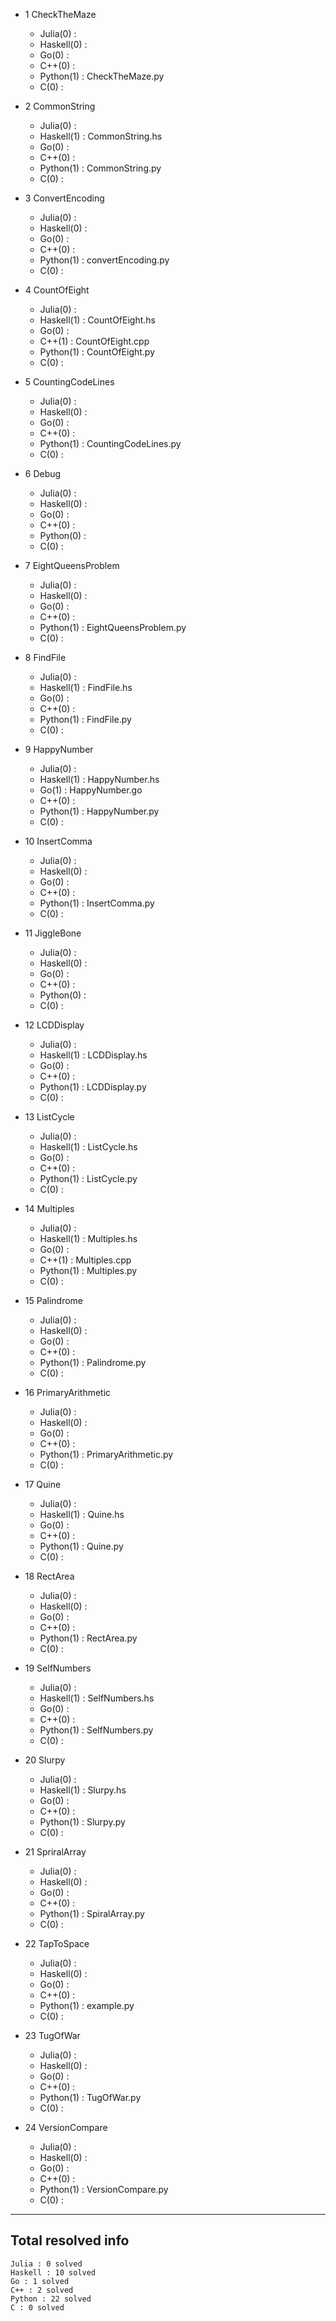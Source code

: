 * 1 CheckTheMaze
	* Julia(0) : 
	* Haskell(0) : 
	* Go(0) : 
	* C++(0) : 
	* Python(1) : CheckTheMaze.py
	* C(0) : 

* 2 CommonString
	* Julia(0) : 
	* Haskell(1) : CommonString.hs
	* Go(0) : 
	* C++(0) : 
	* Python(1) : CommonString.py
	* C(0) : 

* 3 ConvertEncoding
	* Julia(0) : 
	* Haskell(0) : 
	* Go(0) : 
	* C++(0) : 
	* Python(1) : convertEncoding.py
	* C(0) : 

* 4 CountOfEight
	* Julia(0) : 
	* Haskell(1) : CountOfEight.hs
	* Go(0) : 
	* C++(1) : CountOfEight.cpp
	* Python(1) : CountOfEight.py
	* C(0) : 

* 5 CountingCodeLines
	* Julia(0) : 
	* Haskell(0) : 
	* Go(0) : 
	* C++(0) : 
	* Python(1) : CountingCodeLines.py
	* C(0) : 

* 6 Debug
	* Julia(0) : 
	* Haskell(0) : 
	* Go(0) : 
	* C++(0) : 
	* Python(0) : 
	* C(0) : 

* 7 EightQueensProblem
	* Julia(0) : 
	* Haskell(0) : 
	* Go(0) : 
	* C++(0) : 
	* Python(1) : EightQueensProblem.py
	* C(0) : 

* 8 FindFile
	* Julia(0) : 
	* Haskell(1) : FindFile.hs
	* Go(0) : 
	* C++(0) : 
	* Python(1) : FindFile.py
	* C(0) : 

* 9 HappyNumber
	* Julia(0) : 
	* Haskell(1) : HappyNumber.hs
	* Go(1) : HappyNumber.go
	* C++(0) : 
	* Python(1) : HappyNumber.py
	* C(0) : 

* 10 InsertComma
	* Julia(0) : 
	* Haskell(0) : 
	* Go(0) : 
	* C++(0) : 
	* Python(1) : InsertComma.py
	* C(0) : 

* 11 JiggleBone
	* Julia(0) : 
	* Haskell(0) : 
	* Go(0) : 
	* C++(0) : 
	* Python(0) : 
	* C(0) : 

* 12 LCDDisplay
	* Julia(0) : 
	* Haskell(1) : LCDDisplay.hs
	* Go(0) : 
	* C++(0) : 
	* Python(1) : LCDDisplay.py
	* C(0) : 

* 13 ListCycle
	* Julia(0) : 
	* Haskell(1) : ListCycle.hs
	* Go(0) : 
	* C++(0) : 
	* Python(1) : ListCycle.py
	* C(0) : 

* 14 Multiples
	* Julia(0) : 
	* Haskell(1) : Multiples.hs
	* Go(0) : 
	* C++(1) : Multiples.cpp
	* Python(1) : Multiples.py
	* C(0) : 

* 15 Palindrome
	* Julia(0) : 
	* Haskell(0) : 
	* Go(0) : 
	* C++(0) : 
	* Python(1) : Palindrome.py
	* C(0) : 

* 16 PrimaryArithmetic
	* Julia(0) : 
	* Haskell(0) : 
	* Go(0) : 
	* C++(0) : 
	* Python(1) : PrimaryArithmetic.py
	* C(0) : 

* 17 Quine
	* Julia(0) : 
	* Haskell(1) : Quine.hs
	* Go(0) : 
	* C++(0) : 
	* Python(1) : Quine.py
	* C(0) : 

* 18 RectArea
	* Julia(0) : 
	* Haskell(0) : 
	* Go(0) : 
	* C++(0) : 
	* Python(1) : RectArea.py
	* C(0) : 

* 19 SelfNumbers
	* Julia(0) : 
	* Haskell(1) : SelfNumbers.hs
	* Go(0) : 
	* C++(0) : 
	* Python(1) : SelfNumbers.py
	* C(0) : 

* 20 Slurpy
	* Julia(0) : 
	* Haskell(1) : Slurpy.hs
	* Go(0) : 
	* C++(0) : 
	* Python(1) : Slurpy.py
	* C(0) : 

* 21 SpriralArray
	* Julia(0) : 
	* Haskell(0) : 
	* Go(0) : 
	* C++(0) : 
	* Python(1) : SpiralArray.py
	* C(0) : 

* 22 TapToSpace
	* Julia(0) : 
	* Haskell(0) : 
	* Go(0) : 
	* C++(0) : 
	* Python(1) : example.py
	* C(0) : 

* 23 TugOfWar
	* Julia(0) : 
	* Haskell(0) : 
	* Go(0) : 
	* C++(0) : 
	* Python(1) : TugOfWar.py
	* C(0) : 

* 24 VersionCompare
	* Julia(0) : 
	* Haskell(0) : 
	* Go(0) : 
	* C++(0) : 
	* Python(1) : VersionCompare.py
	* C(0) : 

----------------------------------------
Total resolved info
----------------------------------------
	Julia : 0 solved
	Haskell : 10 solved
	Go : 1 solved
	C++ : 2 solved
	Python : 22 solved
	C : 0 solved
